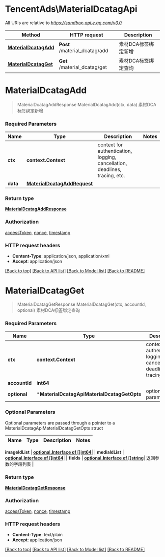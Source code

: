 # TencentAds\MaterialDcatagApi

All URIs are relative to *https://sandbox-api.e.qq.com/v3.0*

Method | HTTP request | Description
------------- | ------------- | -------------
[**MaterialDcatagAdd**](MaterialDcatagApi.md#MaterialDcatagAdd) | **Post** /material_dcatag/add | 素材DCA标签绑定新增
[**MaterialDcatagGet**](MaterialDcatagApi.md#MaterialDcatagGet) | **Get** /material_dcatag/get | 素材DCA标签绑定查询


# **MaterialDcatagAdd**
> MaterialDcatagAddResponse MaterialDcatagAdd(ctx, data)
素材DCA标签绑定新增

### Required Parameters

Name | Type | Description  | Notes
------------- | ------------- | ------------- | -------------
 **ctx** | **context.Context** | context for authentication, logging, cancellation, deadlines, tracing, etc.
  **data** | [**MaterialDcatagAddRequest**](MaterialDcatagAddRequest.md)|  | 

### Return type

[**MaterialDcatagAddResponse**](MaterialDcatagAddResponse.md)

### Authorization

[accessToken](../README.md#accessToken), [nonce](../README.md#nonce), [timestamp](../README.md#timestamp)

### HTTP request headers

 - **Content-Type**: application/json, application/xml
 - **Accept**: application/json

[[Back to top]](#) [[Back to API list]](../README.md#documentation-for-api-endpoints) [[Back to Model list]](../README.md#documentation-for-models) [[Back to README]](../README.md)

# **MaterialDcatagGet**
> MaterialDcatagGetResponse MaterialDcatagGet(ctx, accountId, optional)
素材DCA标签绑定查询

### Required Parameters

Name | Type | Description  | Notes
------------- | ------------- | ------------- | -------------
 **ctx** | **context.Context** | context for authentication, logging, cancellation, deadlines, tracing, etc.
  **accountId** | **int64**|  | 
 **optional** | ***MaterialDcatagApiMaterialDcatagGetOpts** | optional parameters | nil if no parameters

### Optional Parameters
Optional parameters are passed through a pointer to a MaterialDcatagApiMaterialDcatagGetOpts struct

Name | Type | Description  | Notes
------------- | ------------- | ------------- | -------------

 **imageIdList** | [**optional.Interface of []int64**](int64.md)|  | 
 **mediaIdList** | [**optional.Interface of []int64**](int64.md)|  | 
 **fields** | [**optional.Interface of []string**](string.md)| 返回参数的字段列表 | 

### Return type

[**MaterialDcatagGetResponse**](MaterialDcatagGetResponse.md)

### Authorization

[accessToken](../README.md#accessToken), [nonce](../README.md#nonce), [timestamp](../README.md#timestamp)

### HTTP request headers

 - **Content-Type**: text/plain
 - **Accept**: application/json

[[Back to top]](#) [[Back to API list]](../README.md#documentation-for-api-endpoints) [[Back to Model list]](../README.md#documentation-for-models) [[Back to README]](../README.md)

